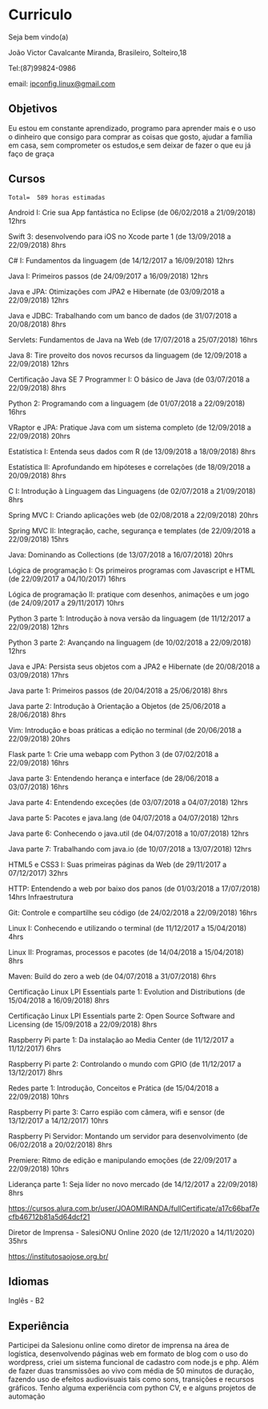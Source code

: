 # Curriculo
Seja bem vindo(a)

João Victor Cavalcante Miranda,
Brasileiro, Solteiro,18

Tel:(87)99824-0986


email: ipconfig.linux@gmail.com

Objetivos
------------
Eu estou em constante aprendizado, programo para aprender mais e o uso o dinheiro que consigo para comprar as coisas que gosto, ajudar a família em casa, sem comprometer os estudos,e sem deixar de fazer o que eu já faço de graça

Cursos
------------
    Total=  589 horas estimadas

Android I: Crie sua App fantástica no Eclipse (de 06/02/2018 a 21/09/2018) 12hrs

Swift 3: desenvolvendo para iOS no Xcode parte 1 (de 13/09/2018 a 22/09/2018) 8hrs

C# I: Fundamentos da linguagem (de 14/12/2017 a 16/09/2018) 12hrs

Java I: Primeiros passos (de 24/09/2017 a 16/09/2018) 12hrs

Java e JPA: Otimizações com JPA2 e Hibernate (de 03/09/2018 a 22/09/2018) 12hrs

Java e JDBC: Trabalhando com um banco de dados (de 31/07/2018 a 20/08/2018) 8hrs

Servlets: Fundamentos de Java na Web (de 17/07/2018 a 25/07/2018) 16hrs

Java 8: Tire proveito dos novos recursos da linguagem (de 12/09/2018 a 22/09/2018) 12hrs

Certificação Java SE 7 Programmer I: O básico de Java (de 03/07/2018 a 22/09/2018) 8hrs

Python 2: Programando com a linguagem (de 01/07/2018 a 22/09/2018) 16hrs

VRaptor e JPA: Pratique Java com um sistema completo (de 12/09/2018 a 22/09/2018) 20hrs

Estatística I: Entenda seus dados com R (de 13/09/2018 a 18/09/2018) 8hrs

Estatística II: Aprofundando em hipóteses e correlações (de 18/09/2018 a 20/09/2018) 8hrs

C I: Introdução à Linguagem das Linguagens (de 02/07/2018 a 21/09/2018) 8hrs

Spring MVC I: Criando aplicações web (de 02/08/2018 a 22/09/2018) 20hrs

Spring MVC II: Integração, cache, segurança e templates (de 22/09/2018 a 22/09/2018) 15hrs

Java: Dominando as Collections (de 13/07/2018 a 16/07/2018) 20hrs

Lógica de programação I: Os primeiros programas com Javascript e HTML (de 22/09/2017 a 04/10/2017)
16hrs

Lógica de programação II: pratique com desenhos, animações e um jogo (de 24/09/2017 a 29/11/2017) 10hrs

Python 3 parte 1: Introdução à nova versão da linguagem (de 11/12/2017 a 22/09/2018) 12hrs

Python 3 parte 2: Avançando na linguagem (de 10/02/2018 a 22/09/2018) 12hrs

Java e JPA: Persista seus objetos com a JPA2 e Hibernate (de 20/08/2018 a 03/09/2018) 17hrs

Java parte 1: Primeiros passos (de 20/04/2018 a 25/06/2018) 8hrs

Java parte 2: Introdução à Orientação a Objetos (de 25/06/2018 a 28/06/2018) 8hrs

Vim: Introdução e boas práticas a edição no terminal (de 20/06/2018 a 22/09/2018) 20hrs

Flask parte 1: Crie uma webapp com Python 3 (de 07/02/2018 a 22/09/2018) 16hrs

Java parte 3: Entendendo herança e interface (de 28/06/2018 a 03/07/2018) 16hrs

Java parte 4: Entendendo exceções (de 03/07/2018 a 04/07/2018) 12hrs

Java parte 5: Pacotes e java.lang (de 04/07/2018 a 04/07/2018) 12hrs

Java parte 6: Conhecendo o java.util (de 04/07/2018 a 10/07/2018) 12hrs

Java parte 7: Trabalhando com java.io (de 10/07/2018 a 13/07/2018) 12hrs

HTML5 e CSS3 I: Suas primeiras páginas da Web (de 29/11/2017 a 07/12/2017) 32hrs

HTTP: Entendendo a web por baixo dos panos (de 01/03/2018 a 17/07/2018) 14hrs
Infraestrutura

Git: Controle e compartilhe seu código (de 24/02/2018 a 22/09/2018) 16hrs

Linux I: Conhecendo e utilizando o terminal (de 11/12/2017 a 15/04/2018) 4hrs

Linux II: Programas, processos e pacotes (de 14/04/2018 a 15/04/2018) 8hrs

Maven: Build do zero a web (de 04/07/2018 a 31/07/2018) 6hrs

Certificação Linux LPI Essentials parte 1: Evolution and Distributions (de 15/04/2018 a 16/09/2018) 8hrs

Certificação Linux LPI Essentials parte 2: Open Source Software and Licensing (de 15/09/2018 a 22/09/2018)
8hrs

Raspberry Pi parte 1: Da instalação ao Media Center (de 11/12/2017 a 11/12/2017) 6hrs

Raspberry Pi parte 2: Controlando o mundo com GPIO (de 11/12/2017 a 13/12/2017) 8hrs

Redes parte 1: Introdução, Conceitos e Prática (de 15/04/2018 a 22/09/2018) 10hrs

Raspberry Pi parte 3: Carro espião com câmera, wifi e sensor (de 13/12/2017 a 14/12/2017) 10hrs

Raspberry Pi Servidor: Montando um servidor para desenvolvimento (de 06/02/2018 a 20/02/2018) 8hrs

Premiere: Ritmo de edição e manipulando emoções (de 22/09/2017 a 22/09/2018) 10hrs

Liderança parte 1: Seja líder no novo mercado (de 14/12/2017 a 22/09/2018) 8hrs


https://cursos.alura.com.br/user/JOAOMIRANDA/fullCertificate/a17c66baf7ecfb46712b81a5d64dcf21

Diretor de Imprensa - SalesiONU Online 2020 (de 12/11/2020 a 14/11/2020) 35hrs

https://institutosaojose.org.br/



Idiomas
------------

Inglês - B2


Experiência
------------

Participei da Salesionu online como diretor de imprensa na área de logística, desenvolvendo páginas web em formato de blog com o uso do wordpress, criei um sistema funcional de cadastro com node.js e php. Além de fazer duas transmissões ao vivo com média de 50 minutos de duração, fazendo uso de efeitos audiovisuais tais como sons, transições e recursos gráficos.
Tenho alguma experiência com python CV, e e alguns projetos de automação 
